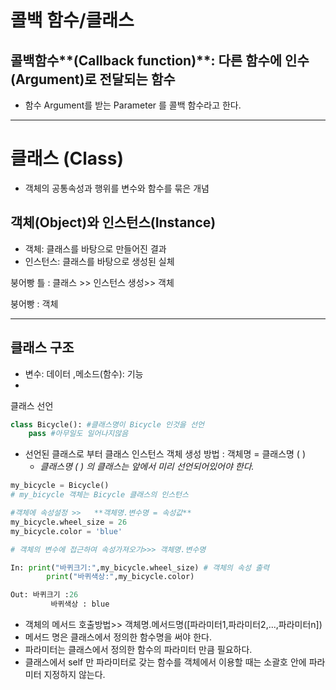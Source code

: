 # 콜백 함수/클래스

## 콜백함수**(Callback function)**: **다른 함수에 인수(Argument)로 전달되는 함수**

- 함수 Argument를 받는 Parameter 를 콜백 함수라고 한다.

---

# 클래스 (Class)

- 객체의 공통속성과 행위를 변수와 함수를 묶은 개념

## 객체(Object)와 인스턴스(Instance)

- 객체: 클래스를 바탕으로 만들어진 결과
- 인스턴스: 클래스를 바탕으로 생성된 실체

붕어빵 틀 : 클래스 >> 인스턴스 생성>> 객체

붕어빵 : 객체

---

## 클래스 구조

- 변수: 데이터 ,메소드(함수): 기능
- 

클래스 선언

```python
class Bicycle(): #클래스명이 Bicycle 인것을 선언
	pass #아무일도 일어나지않음
```

- 선언된 클래스로 부터 클래스 인스턴스 객체 생성 방법 : 객체명 = 클래스명 ( )
    - *클래스명 ( ) 의 클래스는 앞에서 미리 선언되어있어야 한다.*

```python
my_bicycle = Bicycle()
# my_bicycle 객체는 Bicycle 클래스의 인스턴스
```

```python
#객체에 속성설정 >>   **객체명.변수명 = 속성값**
my_bicycle.wheel_size = 26
my_bicycle.color = 'blue'
```

```python
# 객체의 변수에 접근하여 속성가져오기>>> 객체명.변수명

In: print("바퀴크기:",my_bicycle.wheel_size) # 객체의 속성 출력
		print("바퀴색상:",my_bicycle.color)

Out: 바퀴크기 :26
		 바퀴색상 : blue

```

- 객체의 메서드 호출방법>> 객체명.메서드명([파라미터1,파라미터2,...,파라미터n])
- 메서드 명은 클래스에서 정의한 함수명을 써야 한다.
- 파라미터는 클래스에서 정의한 함수의 파라미터 만큼 필요하다.
- 클래스에서 self 만 파라미터로 갖는 함수를 객체에서 이용할 때는 소괄호 안에 파라미터 지정하지 않는다.
